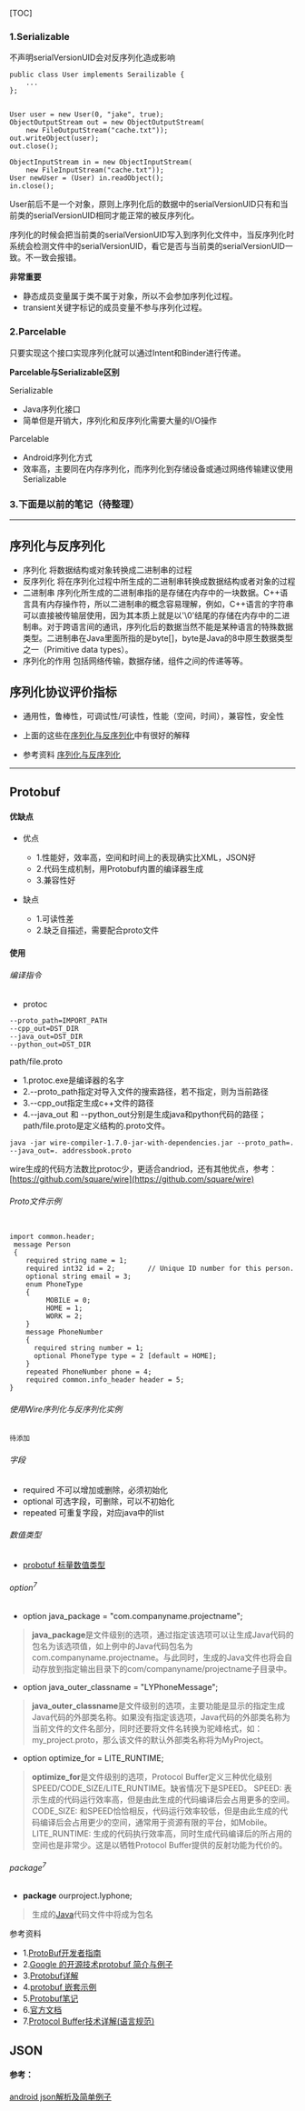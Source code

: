 [TOC]


### 1.Serializable

不声明serialVersionUID会对反序列化造成影响

```
public class User implements Serailizable {
	...
};


User user = new User(0, "jake", true);
ObjectOutputStream out = new ObjectOutputStream(
	new FileOutputStream("cache.txt"));
out.writeObject(user);
out.close();

ObjectInputStream in = new ObjectInputStream(
	new FileInputStream("cache.txt"));	
User newUser = (User) in.readObject();
in.close();

```

User前后不是一个对象，原则上序列化后的数据中的serialVersionUID只有和当前类的serialVersionUID相同才能正常的被反序列化。

序列化的时候会把当前类的serialVersionUID写入到序列化文件中，当反序列化时系统会检测文件中的serialVersionUID，看它是否与当前类的serialVersionUID一致。不一致会报错。


**非常重要**

- 静态成员变量属于类不属于对象，所以不会参加序列化过程。
- transient关键字标记的成员变量不参与序列化过程。

### 2.Parcelable

只要实现这个接口实现序列化就可以通过Intent和Binder进行传递。

**Parcelable与Serializable区别**

Serializable

- Java序列化接口
- 简单但是开销大，序列化和反序列化需要大量的I/O操作

Parcelable

- Android序列化方式
- 效率高，主要同在内存序列化，而序列化到存储设备或通过网络传输建议使用Serializable



### 3.下面是以前的笔记（待整理）

----------
## 序列化与反序列化
- 序列化
   将数据结构或对象转换成二进制串的过程
- 反序列化
   将在序列化过程中所生成的二进制串转换成数据结构或者对象的过程
- 二进制串
   序列化所生成的二进制串指的是存储在内存中的一块数据。C++语言具有内存操作符，所以二进制串的概念容易理解，例如，C++语言的字符串可以直接被传输层使用，因为其本质上就是以'\0'结尾的存储在内存中的二进制串。对于跨语言间的通讯，序列化后的数据当然不能是某种语言的特殊数据类型。二进制串在Java里面所指的是byte[]，byte是Java的8中原生数据类型之一（Primitive data types）。
 - 序列化的作用
  包括网络传输，数据存储，组件之间的传递等等。

## 序列化协议评价指标
   - 通用性，鲁棒性，可调试性/可读性，性能（空间，时间），兼容性，安全性
   - 上面的这些在[序列化与反序列化](http://kb.cnblogs.com/page/515982/)中有很好的解释

- 参考资料
  [序列化与反序列化](http://kb.cnblogs.com/page/515982/)
***

## Protobuf
#### 优缺点

-  优点
    - 1.性能好，效率高，空间和时间上的表现确实比XML，JSON好
    - 2.代码生成机制，用Protobuf内置的编译器生成
    - 3.兼容性好

- 缺点
    - 1.可读性差
    - 2.缺乏自描述，需要配合proto文件

#### 使用
###### 编译指令

 - protoc

```
--proto_path=IMPORT_PATH
--cpp_out=DST_DIR
--java_out=DST_DIR
--python_out=DST_DIR
```

path/file.proto

- 1.protoc.exe是编译器的名字
- 2.--proto_path指定对导入文件的搜索路径，若不指定，则为当前路径
- 3.--cpp_out指定生成c++文件的路径
- 4.--java_out 和 --python_out分别是生成java和python代码的路径；path/file.proto是定义结构的.proto文件。

`java -jar wire-compiler-1.7.0-jar-with-dependencies.jar --proto_path=. --java_out=. addressbook.proto`

wire生成的代码方法数比protoc少，更适合andriod，还有其他优点，参考：[https://github.com/square/wire](https://github.com/square/wire)

###### Proto文件示例

```

import common.header;
 message Person
 {
    required string name = 1;
    required int32 id = 2;        // Unique ID number for this person.
    optional string email = 3;
    enum PhoneType
    {
         MOBILE = 0;
         HOME = 1;
         WORK = 2;
    }
    message PhoneNumber
    {
      required string number = 1;
      optional PhoneType type = 2 [default = HOME];
    }
    repeated PhoneNumber phone = 4;
    required common.info_header header = 5;
}
```

###### 使用Wire序列化与反序列化实例
`待添加
`

###### 字段
 - required  不可以增加或删除，必须初始化
 - optional  可选字段，可删除，可以不初始化
 - repeated  可重复字段，对应java中的list

###### 数值类型
 - [probotuf 标量数值类型](http://www.cnblogs.com/mydomain/p/3189561.html)

###### option<sup>7</sup>
 - option java_package = "com.companyname.projectname";
> **java_package**是文件级别的选项，通过指定该选项可以让生成Java代码的包名为该选项值，如上例中的Java代码包名为com.companyname.projectname。与此同时，生成的Java文件也将会自动存放到指定输出目录下的com/companyname/projectname子目录中。
 - option java_outer_classname = "LYPhoneMessage";
>   **java_outer_classname**是文件级别的选项，主要功能是显示的指定生成Java代码的外部类名称。如果没有指定该选项，Java代码的外部类名称为当前文件的文件名部分，同时还要将文件名转换为驼峰格式，如：my_project.proto，那么该文件的默认外部类名称将为MyProject。
 - option optimize_for = LITE_RUNTIME;
>  **optimize_for**是文件级别的选项，Protocol Buffer定义三种优化级别SPEED/CODE_SIZE/LITE_RUNTIME。缺省情况下是SPEED。      SPEED: 表示生成的代码运行效率高，但是由此生成的代码编译后会占用更多的空间。      CODE_SIZE: 和SPEED恰恰相反，代码运行效率较低，但是由此生成的代码编译后会占用更少的空间，通常用于资源有限的平台，如Mobile。      LITE_RUNTIME: 生成的代码执行效率高，同时生成代码编译后的所占用的空间也是非常少。这是以牺牲Protocol Buffer提供的反射功能为代价的。

###### package<sup>7</sup>
 - **package** ourproject.lyphone;
>生成的[Java](http://lib.csdn.net/base/17)代码文件中将成为包名

参考资料

- 1.[ProtoBuf开发者指南](http://www.cppblog.com/woaidongmao/archive/2009/06/23/88391.html)
- 2.[Google 的开源技术protobuf 简介与例子](http://blog.csdn.net/caisini_vc/article/details/5599468)
- 3.[Protobuf详解](http://mikewang.blog.51cto.com/3826268/1432136/)
- 4.[protobuf 嵌套示例](http://www.cnblogs.com/mydomain/p/3176373.html)
- 5.[Protobuf笔记](http://blog.itpub.net/23937368/viewspace-1057905/)
- 6.[官方文档](http://code.google.com/apis/protocolbuffers/docs/encoding.html)
- 7.[Protocol Buffer技术详解(语言规范)](http://blog.csdn.net/williamwanglei/article/details/8569586)


## JSON

#### 参考：

[android json解析及简单例子](http://www.open-open.com/lib/view/open1326376799874.html)
